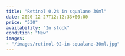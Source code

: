 ```yaml
---
title: "Retinol 0.2% in squalane 30ml"
date: 2020-12-27T12:12:33+00:00
price: "530"
availability: "In stock"
condition: "New"
images:
- "/images/retinol-02-in-squalane-30ml.jpg"
---
```


